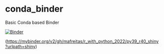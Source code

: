 # conda_binder
Basic Conda based Binder

[![Binder](https://mybinder.org/badge_logo.svg)](https://mybinder.org/v2/gh/mafreitas/r_with_python_2022/py39_r40_shiny?urlpath=shiny)

(https://mybinder.org/v2/gh/mafreitas/r_with_python_2022/py39_r40_shiny?urlpath=shiny)
